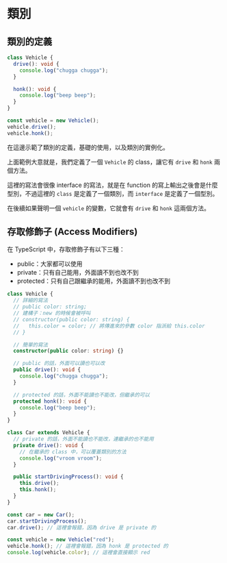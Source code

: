 # 類別

## 類別的定義

```typescript
class Vehicle {
  drive(): void {
    console.log("chugga chugga");
  }

  honk(): void {
    console.log("beep beep");
  }
}

const vehicle = new Vehicle();
vehicle.drive();
vehicle.honk();
```

在這邊示範了類別的定義，基礎的使用，以及類別的實例化。

上面範例大意就是，我們定義了一個 `Vehicle` 的 class，讓它有 `drive` 和 `honk` 兩個方法。

這裡的寫法會很像 interface 的寫法，就是在 function 的寫上輸出之後會是什麼型別，不過這裡的 `class` 是定義了一個類別，而 `interface` 是定義了一個型別。

在後續如果聲明一個 `vehicle` 的變數，它就會有 `drive` 和 `honk` 這兩個方法。

## 存取修飾子 (Access Modifiers)

在 TypeScript 中，存取修飾子有以下三種：

- public：大家都可以使用
- private：只有自己能用，外面讀不到也改不到
- protected：只有自己跟繼承的能用，外面讀不到也改不到

```typescript
class Vehicle {
  // 詳細的寫法
  // public color: string;
  // 建構子：new 的時候會被呼叫
  // constructor(public color: string) {
  //   this.color = color; // 將傳進來的參數 color 指派給 this.color
  // }

  // 簡單的寫法
  constructor(public color: string) {}

  // public 的話，外面可以讀也可以改
  public drive(): void {
    console.log("chugga chugga");
  }

  // protected 的話，外面不能讀也不能改，但繼承的可以
  protected honk(): void {
    console.log("beep beep");
  }
}

class Car extends Vehicle {
  // private 的話，外面不能讀也不能改，連繼承的也不能用
  private drive(): void {
    // 在繼承的 class 中，可以覆蓋類別的方法
    console.log("vroom vroom");
  }

  public startDrivingProcess(): void {
    this.drive();
    this.honk();
  }
}

const car = new Car();
car.startDrivingProcess();
car.drive(); // 這裡會報錯，因為 drive 是 private 的

const vehicle = new Vehicle("red");
vehicle.honk(); // 這裡會報錯，因為 honk 是 protected 的
console.log(vehicle.color); // 這裡會直接顯示 red
```
